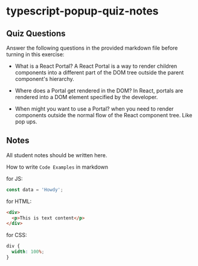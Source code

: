 # typescript-popup-quiz-notes

## Quiz Questions

Answer the following questions in the provided markdown file before turning in this exercise:

- What is a React Portal?
  A React Portal is a way to render children components into a different part of the DOM tree outside the parent component's hierarchy.

- Where does a Portal get rendered in the DOM?
  In React, portals are rendered into a DOM element specified by the developer.

- When might you want to use a Portal?
  when you need to render components outside the normal flow of the React component tree. Like pop ups.

## Notes

All student notes should be written here.

How to write `Code Examples` in markdown

for JS:

```javascript
const data = 'Howdy';
```

for HTML:

```html
<div>
  <p>This is text content</p>
</div>
```

for CSS:

```css
div {
  width: 100%;
}
```

